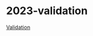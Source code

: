 # 2023-validation

<a href="https://lia5.github.io/2023-validation/assets/index.html">Validation</a>
